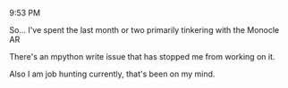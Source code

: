 9:53 PM

So... I've spent the last month or two primarily tinkering with the Monocle AR

There's an mpython write issue that has stopped me from working on it.

Also I am job hunting currently, that's been on my mind.

